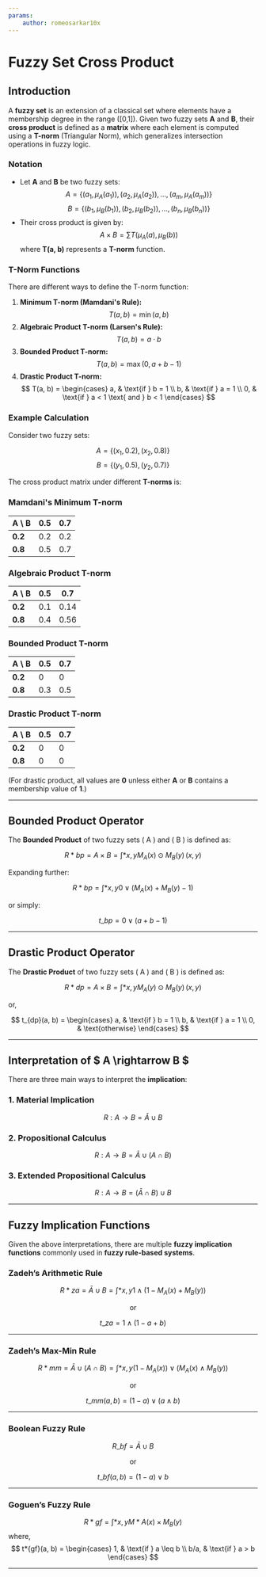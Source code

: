 ```yaml
---
params:
    author: romeosarkar10x
---
```


# Fuzzy Set Cross Product

## Introduction

A **fuzzy set** is an extension of a classical set where elements have a membership degree in the range \([0,1]\). Given two fuzzy sets **A** and **B**, their **cross product** is defined as a **matrix** where each element is computed using a **T-norm** (Triangular Norm), which generalizes intersection operations in fuzzy logic.

### Notation

- Let **A** and **B** be two fuzzy sets:
  $$ A = \{ (a_1, \mu_A(a_1)), (a_2, \mu_A(a_2)), ..., (a_m, \mu_A(a_m)) \} $$
  $$ B = \{ (b_1, \mu_B(b_1)), (b_2, \mu_B(b_2)), ..., (b_n, \mu_B(b_n)) \} $$
- Their cross product is given by:
  $$ A \times B = \sum T(\mu_A(a), \mu_B(b)) $$
  where **T(a, b)** represents a **T-norm** function.

### T-Norm Functions

There are different ways to define the T-norm function:

1. **Minimum T-norm (Mamdani's Rule):**
   $$ T(a, b) = \min(a, b) $$
2. **Algebraic Product T-norm (Larsen's Rule):**
   $$ T(a, b) = a \cdot b $$
3. **Bounded Product T-norm:**
   $$ T(a, b) = \max(0, a + b - 1) $$
4. **Drastic Product T-norm:**
    $$
    T(a, b) = \begin{cases}
    a, & \text{if } b = 1 \\
    b, & \text{if } a = 1 \\
    0, & \text{if } a < 1 \text{ and } b < 1
    \end{cases}
    $$

### Example Calculation

Consider two fuzzy sets:

$$ A = \{ (x_1, 0.2), (x_2, 0.8) \} $$
$$ B = \{ (y_1, 0.5), (y_2, 0.7) \} $$

The cross product matrix under different **T-norms** is:

### **Mamdani's Minimum T-norm**

| A \ B   | 0.5 | 0.7 |
| ------- | --- | --- |
| **0.2** | 0.2 | 0.2 |
| **0.8** | 0.5 | 0.7 |

### **Algebraic Product T-norm**

| A \ B   | 0.5 | 0.7  |
| ------- | --- | ---- |
| **0.2** | 0.1 | 0.14 |
| **0.8** | 0.4 | 0.56 |

### **Bounded Product T-norm**

| A \ B   | 0.5 | 0.7 |
| ------- | --- | --- |
| **0.2** | 0   | 0   |
| **0.8** | 0.3 | 0.5 |

### **Drastic Product T-norm**

| A \ B   | 0.5 | 0.7 |
| ------- | --- | --- |
| **0.2** | 0   | 0   |
| **0.8** | 0   | 0   |

(For drastic product, all values are **0** unless either **A** or **B** contains a membership value of **1**.)

---

## **Bounded Product Operator**

The **Bounded Product** of two fuzzy sets \( A \) and \( B \) is defined as:

$$ R*{bp} = A \times B = \int*{x,y} M_A(x) \odot M_B(y) \, (x,y) $$

Expanding further:

$$ R*{bp} = \int*{x,y} 0 \vee \left( M_A(x) + M_B(y) - 1 \right) $$

or simply:

$$ t\_{bp} = 0 \vee (a + b - 1) $$

---

## **Drastic Product Operator**

The **Drastic Product** of two fuzzy sets \( A \) and \( B \) is defined as:

$$ R*{dp} = A \times B = \int*{x,y} M_A(y) \odot M_B(y) \, (x,y) $$

or,

$$
t_{dp}(a, b) =
\begin{cases}
a, & \text{if } b = 1 \\
b, & \text{if } a = 1 \\
0, & \text{otherwise}
\end{cases}
$$

---

## **Interpretation of $ A \rightarrow B $**

There are three main ways to interpret the **implication**:

### **1. Material Implication**

$$ R: A \rightarrow B = \bar{A} \cup B $$

### **2. Propositional Calculus**

$$ R: A \rightarrow B = \bar{A} \cup (A \cap B) $$

### **3. Extended Propositional Calculus**

$$ R: A \rightarrow B = (\bar{A} \cap B) \cup B $$

---

## **Fuzzy Implication Functions**

Given the above interpretations, there are multiple **fuzzy implication functions** commonly used in **fuzzy rule-based systems**.

### **Zadeh’s Arithmetic Rule**

$$ R*{za} = \bar{A} \cup B = \int*{x,y} 1 \wedge (1 - M_A(x) + M_B(y)) $$

<p align="center">or</p>

$$ t\_{za} = 1 \wedge (1 - a + b) $$

---

### **Zadeh’s Max-Min Rule**

$$ R*{mm} = \bar{A} \cup (A \cap B) = \int*{x,y} (1 - M_A(x)) \vee (M_A(x) \wedge M_B(y)) $$

<p align="center">or</p>

$$ t\_{mm}(a, b) = (1 - a) \vee (a \wedge b) $$

---

### **Boolean Fuzzy Rule**

$$ R\_{bf} = \bar{A} \cup B $$

<p align="center">or<p>

$$ t\_{bf}(a, b) = (1 - a) \vee b $$

---

### **Goguen’s Fuzzy Rule**

$$ R*{gf} = \int*{x,y} M*A(x) \times M_B(y) $$
where,
$$ t*{gf}(a, b) = \begin{cases} 1, & \text{if } a \leq b \\ b/a, & \text{if } a > b \end{cases} $$

---
